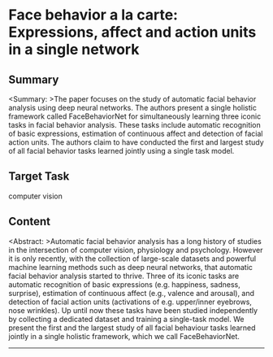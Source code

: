 # Face behavior a la carte: Expressions, affect and action units in a single network

## Summary

<Summary: >The paper focuses on the study of automatic facial behavior analysis using deep neural networks. The authors present a single holistic framework called FaceBehaviorNet for simultaneously learning three iconic tasks in facial behavior analysis. These tasks include automatic recognition of basic expressions, estimation of continuous affect and detection of facial action units. The authors claim to have conducted the first and largest study of all facial behavior tasks learned jointly using a single task model.


## Target Task

computer vision

## Content

<Abstract: >Automatic facial behavior analysis has a long history of studies in the intersection of computer vision, physiology and psychology. However it is only recently, with the collection of large-scale datasets and powerful machine learning methods such as deep neural networks, that automatic facial behavior analysis started to thrive. Three of its iconic tasks are automatic recognition of basic expressions (e.g. happiness, sadness, surprise), estimation of continuous affect (e.g., valence and arousal), and detection of facial action units (activations of e.g. upper/inner eyebrows, nose wrinkles). Up until now these tasks have been studied independently by collecting a dedicated dataset and training a single-task model. We present the first and the largest study of all facial behaviour tasks learned jointly in a single holistic framework, which we call FaceBehaviorNet.



---

